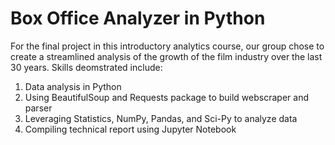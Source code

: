 # Box Office Analyzer in Python

For the final project in this introductory analytics course, our group chose to create a streamlined analysis of the growth of the film industry over the last 30 years. Skills deomstrated include:


1) Data analysis in Python
2) Using BeautifulSoup and Requests package to build webscraper and parser
3) Leveraging Statistics, NumPy, Pandas, and Sci-Py to analyze data
4) Compiling technical report using Jupyter Notebook
